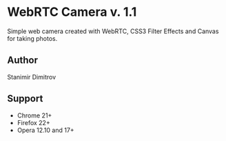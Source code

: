 # WebRTC Camera v. 1.1

Simple web camera created with WebRTC, CSS3 Filter Effects and Canvas for taking photos.

## Author

Stanimir Dimitrov

## Support

- Chrome 21+
- Firefox 22+
- Opera 12.10 and 17+